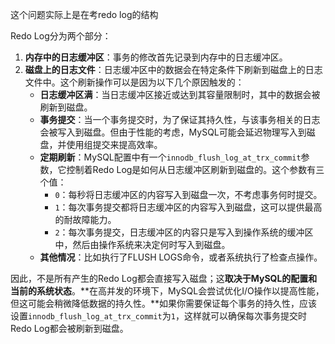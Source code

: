 这个问题实际上是在考redo log的结构

Redo Log分为两个部分：

1. **内存中的日志缓冲区**：事务的修改首先记录到内存中的日志缓冲区。
2. **磁盘上的日志文件**：日志缓冲区中的数据会在特定条件下刷新到磁盘上的日志文件中。这个刷新操作可以是因为以下几个原因触发的：
   - **日志缓冲区满**：当日志缓冲区接近或达到其容量限制时，其中的数据会被刷新到磁盘。
   - **事务提交**：当一个事务提交时，为了保证其持久性，与该事务相关的日志会被写入到磁盘。但由于性能的考虑，MySQL可能会延迟物理写入到磁盘，并使用组提交来提高效率。
   - **定期刷新**：MySQL配置中有一个`innodb_flush_log_at_trx_commit`参数，它控制着Redo Log是如何从日志缓冲区刷新到磁盘的。这个参数有三个值：
     - `0`：每秒将日志缓冲区的内容写入到磁盘一次，不考虑事务何时提交。
     - `1`：每次事务提交都将日志缓冲区的内容写入到磁盘，这可以提供最高的耐故障能力。
     - `2`：每次事务提交，日志缓冲区的内容只是写入到操作系统的缓冲区中，然后由操作系统来决定何时写入到磁盘。
   - **其他情况**：比如执行了FLUSH LOGS命令，或者系统执行了检查点操作。

因此，不是所有产生的Redo Log都会直接写入磁盘；这**取决于MySQL的配置和当前的系统状态**。**在高并发的环境下，MySQL会尝试优化I/O操作以提高性能，但这可能会稍微降低数据的持久性。**如果你需要保证每个事务的持久性，应该设置`innodb_flush_log_at_trx_commit`为`1`，这样就可以确保每次事务提交时Redo Log都会被刷新到磁盘。